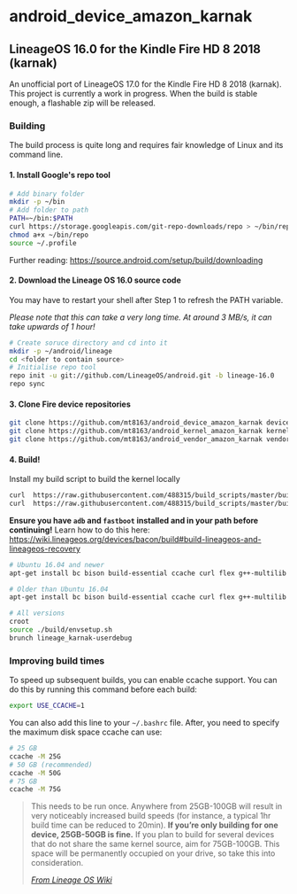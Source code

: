 # android_device_amazon_karnak

## LineageOS 16.0 for the Kindle Fire HD 8 2018 (karnak) 

An unofficial port of LineageOS 17.0 for the Kindle Fire HD 8 2018 (karnak). This project is currently a work in progress. When the build is stable enough, a flashable zip will be released.

### Building

The build process is quite long and requires fair knowledge of Linux and its command line.

#### 1. Install Google's repo tool

```bash
# Add binary folder
mkdir -p ~/bin
# Add folder to path
PATH=~/bin:$PATH
curl https://storage.googleapis.com/git-repo-downloads/repo > ~/bin/repo
chmod a+x ~/bin/repo
source ~/.profile
```

Further reading: https://source.android.com/setup/build/downloading

#### 2. Download the Lineage OS 16.0 source code

You may have to restart your shell after Step 1 to refresh the PATH variable.

*Please note that this can take a very long time. At around 3 MB/s, it can take upwards of 1 hour!*

```bash
# Create soruce directory and cd into it
mkdir -p ~/android/lineage
cd <folder to contain source>
# Initialise repo tool
repo init -u git://github.com/LineageOS/android.git -b lineage-16.0
repo sync
```

#### 3. Clone Fire device repositories

```bash
git clone https://github.com/mt8163/android_device_amazon_karnak device/amazon/karnak
git clone https://github.com/mt8163/android_kernel_amazon_karnak kernel/amazon/karnak
git clone https://github.com/mt8163/android_vendor_amazon_karnak vendor/amazon/karnak
```

#### 4. Build!

Install my build script to build the kernel locally
```bash
curl  https://raw.githubusercontent.com/488315/build_scripts/master/build.sh > build.sh
curl  https://raw.githubusercontent.com/488315/build_scripts/master/build_kernel.sh > build_kernel.sh
```



**Ensure you have `adb` and `fastboot` installed and in your path before continuing!**
Learn how to do this here: https://wiki.lineageos.org/devices/bacon/build#build-lineageos-and-lineageos-recovery

```bash
# Ubuntu 16.04 and newer
apt-get install bc bison build-essential ccache curl flex g++-multilib gcc-multilib git gnupg gperf imagemagick lib32ncurses5-dev lib32readline-dev lib32z1-dev liblz4-tool libncurses5-dev libsdl1.2-dev libssl-dev libwxgtk3.0-dev libxml2 libxml2-utils lzop pngcrush rsync schedtool squashfs-tools xsltproc zip zlib1g-dev

# Older than Ubuntu 16.04
apt-get install bc bison build-essential ccache curl flex g++-multilib gcc-multilib git gnupg gperf imagemagick lib32ncurses5-dev lib32readline-dev lib32z1-dev liblz4-tool libncurses5-dev libsdl1.2-dev libssl-dev libwxgtk2.8-dev libxml2 libxml2-utils lzop pngcrush rsync schedtool squashfs-tools xsltproc zip zlib1g-dev

# All versions
croot
source ./build/envsetup.sh
brunch lineage_karnak-userdebug
```

### Improving build times

To speed up subsequent builds, you can enable ccache support. You can do this by running this command before each build:
```bash
export USE_CCACHE=1
```
You can also add this line to your `~/.bashrc` file. After, you need to specify the maximum disk space ccache can use:
```bash
# 25 GB
ccache -M 25G
# 50 GB (recommended)
ccache -M 50G
# 75 GB
ccache -M 75G
```
> This needs to be run once. Anywhere from 25GB-100GB will result in very noticeably increased build speeds (for instance, a typical 1hr build time can be reduced to 20min). **If you’re only building for one device, 25GB-50GB is fine.** If you plan to build for several devices that do not share the same kernel source, aim for 75GB-100GB. This space will be permanently occupied on your drive, so take this into consideration.
>
> [*From Lineage OS Wiki*](https://wiki.lineageos.org/devices/bacon/build#turn-on-caching-to-speed-up-build)
